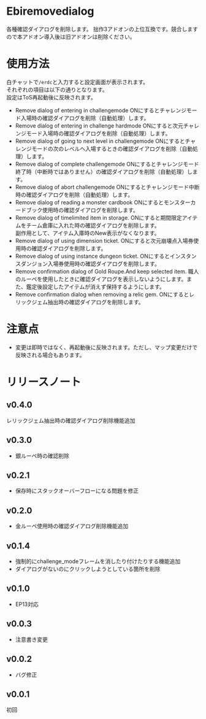 # Ebiremovedialog
各種確認ダイアログを削除します。
拙作3アドオンの上位互換です。競合しますので本アドオン導入後は旧アドオンは削除ください。
# 使用方法
白チャットで`/erdc`と入力すると設定画面が表示されます。  
それぞれの項目は以下の通りとなります。  
設定はToS再起動後に反映されます。  
- Remove dialog of entering in challengemode
ONにするとチャレンジモード入場時の確認ダイアログを削除（自動処理）します。
- Remove dialog of entering in challenge hardmode 
ONにすると次元チャレンジモード入場時の確認ダイアログを削除（自動処理）します。
- Remove dialog of going to next level in challengemode
ONにするとチャレンジモードの次のレベルへ入場するときの確認ダイアログを削除（自動処理）します。
- Remove dialog of complete challengemode
ONにするとチャレンジモード終了時（中断時ではありません）の確認ダイアログを削除（自動処理）します。
- Remove dialog of abort challengemode
ONにするとチャレンジモード中断時の確認ダイアログを削除（自動処理）します。
- Remove dialog of reading a monster cardbook
ONにするとモンスターカードブック使用時の確認ダイアログを削除します。
- Remove dialog of timelimited item in storage.
ONにすると期間限定アイテムをチーム倉庫に入れた時の確認ダイアログを削除します。  
副作用として、アイテム入庫時のNew表示がなくなります。
- Remove dialog of using dimension ticket.
ONにすると次元崩壊点入場券使用時の確認ダイアログを削除します。  
- Remove dialog of using instance dungeon ticket.
ONにするとインスタンスダンジョン入場券使用時の確認ダイアログを削除します。  
- Remove confirmation dialog of Gold Roupe.And keep selected item.
職人のルーペを使用したときに確認ダイアログを表示しないようにします。また、鑑定後設定したアイテムが消えず保持するようにします。
- Remove confirmation dialog when removing a relic gem.
ONにするとレリックジェム抽出時の確認ダイアログを削除します。  

# 注意点
* 変更は即時ではなく、再起動後に反映されます。ただし、マップ変更だけで反映される場合もあります。

# リリースノート
## v0.4.0
レリックジェム抽出時の確認ダイアログ削除機能追加
## v0.3.0
* 銀ルーペ時の確認削除
## v0.2.1
* 保存時にスタックオーバーフローになる問題を修正
## v0.2.0
* 金ルーペ使用時の確認ダイアログ削除機能追加
## v0.1.4
* 強制的にchallenge_modeフレームを消したり付けたりする機能追加
* ダイアログがないのにクリックしようとしている箇所を削除
## v0.1.0
* EP13対応
## v0.0.3
* 注意書き変更
## v0.0.2 
* バグ修正
## v0.0.1
初回
